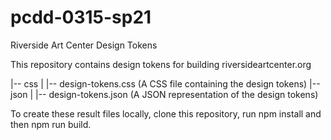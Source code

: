 # pcdd-0315-sp21

Riverside Art Center Design Tokens

This repository contains design tokens for building riversideartcenter.org

|-- css | |-- design-tokens.css (A CSS file containing the design tokens) |-- json | |-- design-tokens.json (A JSON representation of the design tokens)

To create these result files locally, clone this repository, run npm install and then npm run build.
